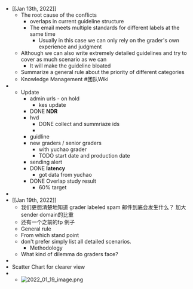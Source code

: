 - [[Jan 13th, 2022]]
	- The root cause of the conflicts
		- overlaps in current guideline structure
		- The email meets multiple standards for different labels at the same time
			- Usually in this case we can only rely on the grader's own experience and judgment
	- Although we can also write extremely detailed guidelines and try to cover as much scenario as we can
		- It will make the guideline bloated
	- Summarize a general rule about the priority of different categories
	- Knowledge Management #团队Wiki
-
	- Update
		- admin urls - on hold
			- kes update
		- DONE **NDR**
		- hvd
			- DONE collect and summriaze ids
			-
		- guidline
		- new graders / senior graders
			- with yuchao grader
			- TODO start date and production date
		- sending alert
		- DONE **latency**
			- got data from yuchao
		- DONE Overlap study result
			- 60% target
-
- [[Jan 19th, 2022]]
	- 我们更想清楚地知道 grader labeled spam 邮件到底会发生什么？ 加大sender domain的比重
	- 还有一个之前的fp 例子
	- General rule
	- From which stand point
	- don't prefer simply list all detailed scenarios.
		- Methodology
	- What kind of dilemma do graders face?
-
- Scatter Chart for clearer view
-
	- ![2022_01_19_image.png](https://cdn.logseq.com/%2Fe665ccdc-ca08-4e13-adf4-2c2994386a2b3d6ce8ad-868c-49b8-b854-2a2f4b4cfa842022_01_19_image.png?Expires=4796166521&Signature=N4SVRe~wB~R~mjojfAc3zUOv7Fuo~T7S7HFjl4A0GTHjaaoVUeSZwYqRl2OCXeRigNUnYFtQIloKzmr1H3677XFW2a2TSzsyYYGpJQJVv4WSgmEZ0O7KiE6MBOZiTnig6QhTjOT6NNOvrTqAahJvQUz4p8N-la0iJXiG-aBueV6mtzFltQqIiJUPbXyVv8okHYtN4qB8T0BlAju2BWC3iROAxpXUaMCMioqigrW4xnZg2fvEIIxnwgYj0lJuCg7uX9PuMml4jFOUy9MendNTZdwyUKUzk38vXkDsl88FOvw5NvxaAYVvc5~e64FzbZi6S6p~Pg-xnoYP6VF~qdBr2Q__&Key-Pair-Id=APKAJE5CCD6X7MP6PTEA)